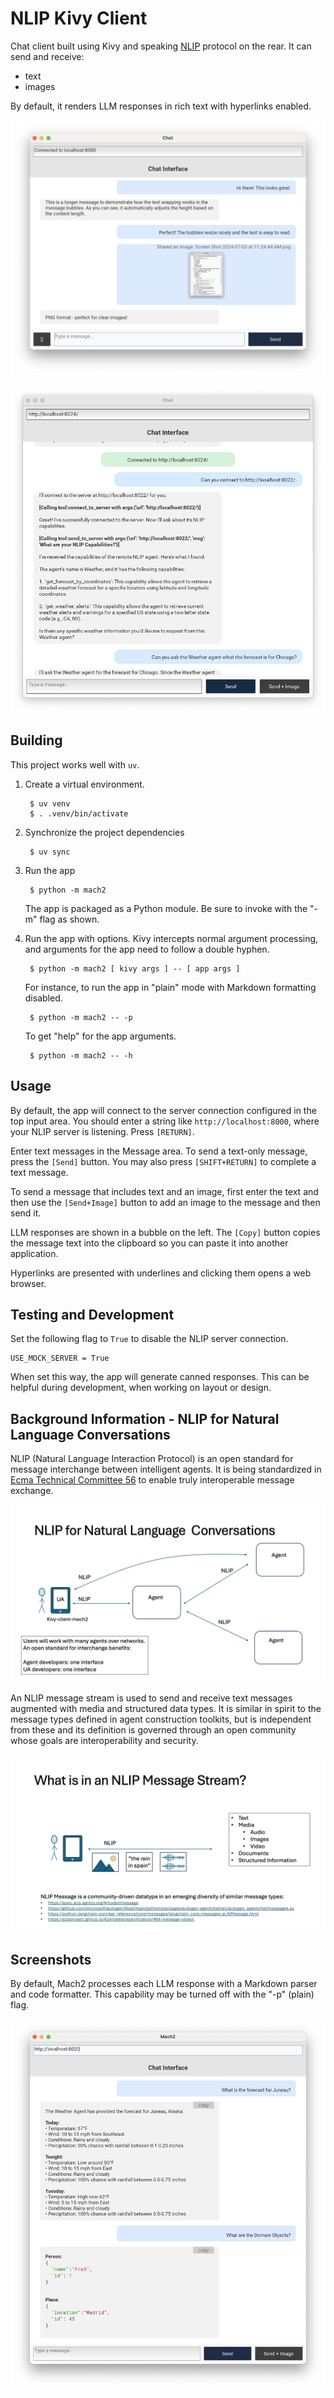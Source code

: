 
# NLIP Kivy Client

Chat client built using Kivy and speaking [NLIP](https://github.com/nlip-project) protocol on the rear.  It can send and receive:

- text
- images

By default, it renders LLM responses in rich text with hyperlinks enabled.

![Mach2 Screenshot](pics/mach2-1.png)

![Mach2 Screenshot the Second](pics/mach2-2.png)


## Building

This project works well with `uv`.

1. Create a virtual environment.

        $ uv venv
    	$ . .venv/bin/activate
		
2. Synchronize the project dependencies

        $ uv sync
		
3. Run the app

        $ python -m mach2
        
    The app is packaged as a Python module.  Be sure to invoke with the "-m" flag as shown.
    
4. Run the app with options.  Kivy intercepts normal argument processing, and arguments for the app need to follow a double hyphen.

        $ python -m mach2 [ kivy args ] -- [ app args ]
        
    For instance, to run the app in "plain" mode with Markdown formatting disabled.
    
        $ python -m mach2 -- -p
		
    To get "help" for the app arguments.
    
        $ python -m mach2 -- -h
		

## Usage

By default, the app will connect to the server connection configured in the top input area.  You should enter a string like `http://localhost:8000`, where your NLIP server is listening.  Press `[RETURN]`.

Enter text messages in the Message area.  To send a text-only message, press the `[Send]` button.  You may also press `[SHIFT+RETURN]` to complete a text message.

To send a message that includes text and an image, first enter the text and then use the `[Send+Image]` button to add an image to the message and then send it.

LLM responses are shown in a bubble on the left.  The `[Copy]` button copies the message text into the clipboard so you can paste it into another application.

Hyperlinks are presented with underlines and clicking them opens a web browser.


## Testing and Development

Set the following flag to `True` to disable the NLIP server connection.

    USE_MOCK_SERVER = True
	
When set this way, the app will generate canned responses.  This can be helpful during development, when working on layout or design.


## Background Information - NLIP for Natural Language Conversations

NLIP (Natural Language Interaction Protocol) is an open standard for message interchange between intelligent agents.  It is being standardized in [Ecma Technical Committee 56](https://ecma-international.org/technical-committees/tc56/) to enable truly interoperable message exchange. 

![NLIP Conversations](pics/mach2-pics-01/Slide1.png)


An NLIP message stream is used to send and receive text messages augmented with media and structured data types.  It is similar in spirit to the message types defined in agent construction toolkits, but is independent from these and its definition is governed through an open community whose goals are interoperability and security.


![NLIP Messages](pics/mach2-pics-01/Slide2.png)


## Screenshots

By default, Mach2 processes each LLM response with a Markdown parser and code formatter.  This capability may be turned off with the "-p" (plain) flag.

![Markdown](pics/mach2-with-formatted-markdown-01.png)
